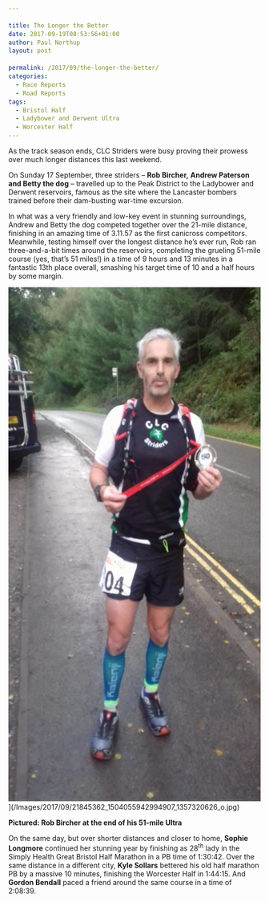 ```yaml
---

title: The Longer the Better
date: 2017-09-19T08:53:56+01:00
author: Paul Northup
layout: post

permalink: /2017/09/the-longer-the-better/
categories:
  - Race Reports
  - Road Reports
tags:
  - Bristol Half
  - Ladybower and Derwent Ultra
  - Worcester Half
---
```

As the track season ends, CLC Striders were busy proving their prowess over much longer distances this last weekend.

On Sunday 17 September, three striders – **Rob Bircher,** **Andrew Paterson and Betty the dog** – travelled up to the Peak District to the Ladybower and Derwent reservoirs, famous as the site where the Lancaster bombers trained before their dam-busting war-time excursion.

In what was a very friendly and low-key event in stunning surroundings, Andrew and Betty the dog competed together over the 21-mile distance, finishing in an amazing time of 3.11.57 as the first canicross competitors. Meanwhile, testing himself over the longest distance he’s ever run, Rob ran three-and-a-bit times around the reservoirs, completing the grueling 51-mile course (yes, that’s 51 miles!) in a time of 9 hours and 13 minutes in a fantastic 13th place overall, smashing his target time of 10 and a half hours by some margin.

<img class=" size-large" src="/Images/2017/09/21845362_1504055942994907_1357320626_o-576x1024.jpg" alt="21845362_1504055942994907_1357320626_o" width="576" height="1024" />](/Images/2017/09/21845362_1504055942994907_1357320626_o.jpg)

**Pictured: Rob Bircher at the end of his 51-mile Ultra**

On the same day, but over shorter distances and closer to home, **Sophie Longmore** continued her stunning year by finishing as 28<sup>th</sup> lady in the Simply Health Great Bristol Half Marathon in a PB time of 1:30:42. Over the same distance in a different city, **Kyle Sollars** bettered his old half marathon PB by a massive 10 minutes, finishing the Worcester Half in 1:44:15. And **Gordon Bendall** paced a friend around the same course in a time of 2:08:39.

&nbsp;

&nbsp;

&nbsp;